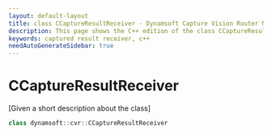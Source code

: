 ```yaml
---
layout: default-layout
title: class CCaptureResultReceiver - Dynamsoft Capture Vision Router Module C++ Edition API Reference
description: This page shows the C++ edition of the class CCaptureResultReceiver in Dynamsoft Capture Vision Router Module.
keywords: captured result receiver, c++
needAutoGenerateSidebar: true
---
```


# CCaptureResultReceiver

[Given a short description about the class]

```cpp
class dynamsoft::cvr::CCaptureResultReceiver 
```
